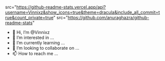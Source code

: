 
src="https://github-readme-stats.vercel.app/api?username=Vinnixz&show_icons=true&theme=dracula&include_all_commit=true&count_private=true"
src="https://github.com/anuraghazra/github-readme-stats"
- 👋 Hi, I’m @Vinnixz
- 👀 I’m interested in ...
- 🌱 I’m currently learning ...
- 💞️ I’m looking to collaborate on ...
- 📫 How to reach me ...

<!---
Vinnixz/Vinnixz is a ✨ special ✨ repository because its `README.md` (this file) appears on your GitHub profile.
You can click the Preview link to take a look at your changes.
--->
